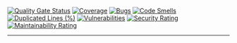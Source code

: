 [![Quality Gate Status](https://sonarcloud.io/api/project_badges/measure?project=8540675-star_NetSdrClient&metric=alert_status)](https://sonarcloud.io/summary/new_code?id=8540675-star_NetSdrClient)
[![Coverage](https://sonarcloud.io/api/project_badges/measure?project=8540675-star_NetSdrClient&metric=coverage)](https://sonarcloud.io/summary/new_code?id=8540675-star_NetSdrClient)
[![Bugs](https://sonarcloud.io/api/project_badges/measure?project=8540675-star_NetSdrClient&metric=bugs)](https://sonarcloud.io/summary/new_code?id=8540675-star_NetSdrClient)
[![Code Smells](https://sonarcloud.io/api/project_badges/measure?project=8540675-star_NetSdrClient&metric=code_smells)](https://sonarcloud.io/summary/new_code?id=8540675-star_NetSdrClient)
[![Duplicated Lines (%)](https://sonarcloud.io/api/project_badges/measure?project=8540675-star_NetSdrClient&metric=duplicated_lines_density)](https://sonarcloud.io/summary/new_code?id=8540675-star_NetSdrClient)
[![Vulnerabilities](https://sonarcloud.io/api/project_badges/measure?project=8540675-star_NetSdrClient&metric=vulnerabilities)](https://sonarcloud.io/summary/new_code?id=8540675-star_NetSdrClient)
[![Security Rating](https://sonarcloud.io/api/project_badges/measure?project=8540675-star_NetSdrClient&metric=security_rating)](https://sonarcloud.io/summary/new_code?id=8540675-star_NetSdrClient)
[![Maintainability Rating](https://sonarcloud.io/api/project_badges/measure?project=8540675-star_NetSdrClient&metric=sqale_rating)](https://sonarcloud.io/summary/new_code?id=8540675-star_NetSdrClient)

-----
